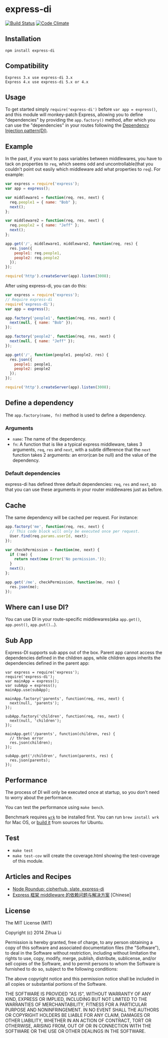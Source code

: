 express-di
==========
[![Build Status](https://travis-ci.org/luin/express-di.png?branch=master)](https://travis-ci.org/luin/express-di)
[![Code Climate](https://codeclimate.com/github/luin/express-di.png)](https://codeclimate.com/github/luin/express-di)

Installation
-----
    npm install express-di

Compatibility
-----
    Express 3.x use express-di 3.x
    Express 4.x use express-di 5.x or 4.x

Usage
-----
To get started simply `require('express-di')` before `var app = express()`, and this module will monkey-patch Express, allowing you to define "dependencies" by providing the `app.factory()` method, after which you can use the "dependencies" in your routes following the [Dependency Injection pattern(DI)](http://docs.angularjs.org/guide/di).

Example
-----
In the past, if you want to pass variables between middlewares, you have to tack on properties to `req`, which seems odd and uncontrollable(that you couldn't point out easily which middleware add what properties to `req`). For example:

```javascript
var express = require('express');
var app = express();

var middleware1 = function(req, res, next) {
  req.people1 = { name: "Bob" };
  next();
};

var middleware2 = function(req, res, next) {
  req.people2 = { name: "Jeff" };
  next();
};

app.get('/', middleware1, middleware2, function(req, res) {
  res.json({
    people1: req.people1,
    people2: req.people2
  });
});

require('http').createServer(app).listen(3008);
```

After using express-di, you can do this:

```javascript
var express = require('express');
// Require express-di
require('express-di');
var app = express();

app.factory('people1', function(req, res, next) {
  next(null, { name: "Bob" });
});

app.factory('people2', function(req, res, next) {
  next(null, { name: "Jeff" });
});

app.get('/', function(people1, people2, res) {
  res.json({
    people1: people1,
    people2: people2
  });
});

require('http').createServer(app).listen(3008);

```

Define a dependency
-----
The `app.factory(name, fn)` method is used to define a dependency.

### Arguments

* `name`: The name of the dependency.
* `fn`: A function that is like a typical express middleware, takes 3 arguments, `req`, `res` and `next`, with a subtle difference that the `next` function takes 2 arguments: an error(can be null) and the value of the dependency.

### Default dependencies
express-di has defined three default dependencies: `req`, `res` and `next`, so that you can use these arguments in your router middlewares just as before.


Cache
-----
The same dependency will be cached per request. For instance:

```javascript
app.factory('me', function(req, res, next) {
  // This code block will only be executed once per request.
  User.find(req.params.userId, next);
});

var checkPermission = function(me, next) {
  if (!me) {
    return next(new Error('No permission.'));
  }
  next();
};

app.get('/me', checkPermission, function(me, res) {
  res.json(me);
});
```

Where can I use DI?
-----
You can use DI in your route-specific middlewares(aka `app.get()`, `app.post()`, `app.put()`...).

Sub App
-----
Express-DI supports sub apps out of the box. Parent app cannot access the dependencies defined in the children apps, while children apps inherits the dependencies defined in the parent app:

    var express = require('express');
    require('express-di');
    var mainApp = express();
    var subApp = express();
    mainApp.use(subApp);

    mainApp.factory('parents', function(req, res, next) {
      next(null, 'parents');
    });

    subApp.factory('children', function(req, res, next) {
      next(null, 'children');
    });

    mainApp.get('/parents', function(children, res) {
      // throws error
      res.json(children);
    });

    subApp.get('/children', function(parents, res) {
      res.json(parents);
    });

Performance
-----
The process of DI will only be executed once at startup, so you don't need to worry about the performance.

You can test the performance using `make bench`.

Benchmark requires [`wrk`](https://github.com/wg/wrk) to be installed first. You can run `brew install wrk` for Mac OS, or [build it](https://github.com/wg/wrk/issues/39) from sources for Ubuntu.

Test
-----
* `make test`
* `make test-cov` will create the coverage.html showing the test-coverage of this module.

Articles and Recipes
-----
* [Node Roundup: cipherhub, slate, express-di](http://dailyjs.com/2014/03/19/node-roundup/)
* [Express 框架 middleware 的依赖问题与解决方案](http://zihua.li/2014/03/using-dependency-injection-to-optimise-express-middlewares/) [Chinese]

License
-----
The MIT License (MIT)

Copyright (c) 2014 Zihua Li

Permission is hereby granted, free of charge, to any person obtaining a copy of
this software and associated documentation files (the "Software"), to deal in
the Software without restriction, including without limitation the rights to
use, copy, modify, merge, publish, distribute, sublicense, and/or sell copies of
the Software, and to permit persons to whom the Software is furnished to do so,
subject to the following conditions:

The above copyright notice and this permission notice shall be included in all
copies or substantial portions of the Software.

THE SOFTWARE IS PROVIDED "AS IS", WITHOUT WARRANTY OF ANY KIND, EXPRESS OR
IMPLIED, INCLUDING BUT NOT LIMITED TO THE WARRANTIES OF MERCHANTABILITY, FITNESS
FOR A PARTICULAR PURPOSE AND NONINFRINGEMENT. IN NO EVENT SHALL THE AUTHORS OR
COPYRIGHT HOLDERS BE LIABLE FOR ANY CLAIM, DAMAGES OR OTHER LIABILITY, WHETHER
IN AN ACTION OF CONTRACT, TORT OR OTHERWISE, ARISING FROM, OUT OF OR IN
CONNECTION WITH THE SOFTWARE OR THE USE OR OTHER DEALINGS IN THE SOFTWARE.
